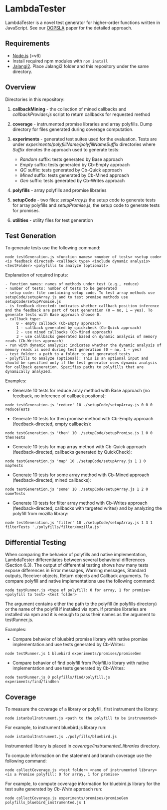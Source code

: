 # LambdaTester
LambdaTester is a novel test generator for higher-order functions written in JavaScript. See our [OOPSLA](http://software-lab.org/publications/oopsla2018_LambdaTester.pdf) paper for the detailed approach.

## Requirements

- [Node.js](https://nodejs.org/en/) (>v6)
- Install required npm modules with `npm install`
- [Jalangi2](https://github.com/Samsung/jalangi2). Place Jalangi2 folder and this repository under the same directory.  

## Overview

Directories in this repository:
1. **callbackMining** - the collection of mined callbacks and *callbackProvider.js* script to return callbacks for requested method
2. **coverage** - instrumented promise libraries and array polyfills. Dump directory for files generated during coverage computation.
3. **experiments** - generated test suites used for the evaluation. Tests are under *experiments/polyfillName/polyfillNameSuffix* directories where *Suffix* denotes the approach used to generate tests:

    - *Random* suffix: tests generated by Base approach
    - *Empty* suffix: tests generated by Cb-Empty approach
    - *QC* suffix: tests generated by Cb-Quick approach
    - *Mined* suffix: tests generated by Cb-Mined approach
    - *Gen* suffix: tests generated by Cb-Writes approach
    
4. **polyfills** - array polyfills and promise libraries
5. **setupCode** - two files: *setupArray.js* the setup code to generate tests for array polyfills and *setupPromise.js*, the setup code to generate tests for promises.
6. **utilities** - utility files for test generation 

## Test Generation
To generate tests use the following command:

`node testGeneration.js <function names> <number of tests> <setup code> <is feedback directed> <callback type> <include dynamic analysis> <testFolder> <polyfills to analyze (optional)>`


Explanation of required inputs:


    - function names: names of methods under test (e.g., reduce)
    - number of tests: number of tests to be generated
    - setup code: file containing setup code. To test array methods use setupCode/setupArray.js and to test promise methods use setupCode/setupPromise.js 
    - is feedback directed: indicates whether callback position inference and the feedback are part of test generation (0 – no, 1 – yes). To generate tests with Base approach choose 0.
    - callback type: 
         0 - empty callback (Cb-Empty approach)
         1 - callback generated by quickcheck (Cb-Quick approach) 
         2 - use mined callbacks (Cb-Mined approach)
         3 - use callbacks generated based on dynamic analysis of memory reads (Cb-Writes approach)
    - run with dynamic analysis: indicates whether the dynamic analysis of memory reads is used during test generation (0 – no, 1 – yes)
    - test folder: a path to a folder to put generated tests
    - polyfills to analyze (optional): This is an optional input and should be specified only if the test generator uses dynamic analysis for callback generation. Specifies paths to polyfills that are dynamically analyzed.

Examples:

- Generate 10 tests for reduce array method with Base approach (no feedback, no inference of callback positons):

`node testGeneration.js 'reduce' 10 ./setupCode/setupArray.js 0 0 0 reduceTests`

- Generate 10 tests for then promise method with Cb-Empty approach (feedback-directed, empty callbacks):

`node testGeneration.js 'then' 10 ./setupCode/setupPromise.js 1 0 0 thenTests`

- Generate 10 tests for map array method with Cb-Quick approach (feedback-directed, callbacks generated by QuickCheck):

`node testGeneration.js 'map' 10 ./setupCode/setupArray.js 1 1 0 mapTests`

- Generate 10 tests for some array method with Cb-Mined approach (feedback-directed, mined callbacks):

`node testGeneration.js 'some' 10 ./setupCode/setupArray.js 1 2 0 someTests`

- Generate 10 tests for filter array method with Cb-Writes approach (feedback-directed, callbacks with targeted writes) and by analyzing the polyfill from mozilla library:

`node testGeneration.js 'filter' 10 ./setupCode/setupArray.js 1 3 1 filterTests './polyfills/filter/mozilla.js'`

## Differential Testing

When comparing the behavior of polyfills and native implementation, LambdaTester differentiates between several behavioral differences (Section 6.3). The output of differential testing shows how many tests expose differences in Error messages, Warning messages, Standard outputs, Receiver objects, Return objects and Callback arguments. To compare polyfill and native implementations use the following command:

`node testRunner.js <type of polyfill: 0 for array, 1 for promise> <polyfill to test> <test folder>`

The *<polyfill to test>* argument contains either the path to the polyfill (in polyfills directory) or the name of the polyfill if installed via npm. If promise libraries are installed via npm and it is enough to pass their names as the argument to testRunner.js.
 
Examples:

- Compare behavior of bluebird promise library with native promise implementation and use tests generated by Cb-Writes:

`node testRunner.js 1 bluebird experiments/promises/promiseGen`

- Compare behavior of find polyfill from Polyfill.io library with native implementation and use tests generated by Cb-Writes:

`node testRunner.js 0 polyfills/find/polyfill.js experiments/find/findGen`


## Coverage

To measure the coverage of a library or polyfill, first instrument the library:

`node istanbulInstrument.js <path to the polyfill to be instrumented>`

For example, to instrument bluebird.js library run:

`node istanbulInstrument.js ./polyfills/bluebird.js`

Instrumented library is placed in *coverage/instrumented_libraries* directory.

To compute information on the statement and branch coverage use the following command:

`node collectCoverage.js <test folder> <name of instrumented library> <is a Promise polyfill: 0 for array, 1 for promise>`

For example, to compute coverage information for bluebird.js library for the test suite generated by *Cb-Write* approach run:

`node collectCoverage.js experiments/promises/promiseGen polyfills_bluebird_instrumented.js 1`





